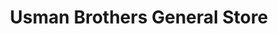 ---
title: "Usman Brothers General Store"
url: /lahore/usman-brothers-general-store/
shop: Allgemein
---